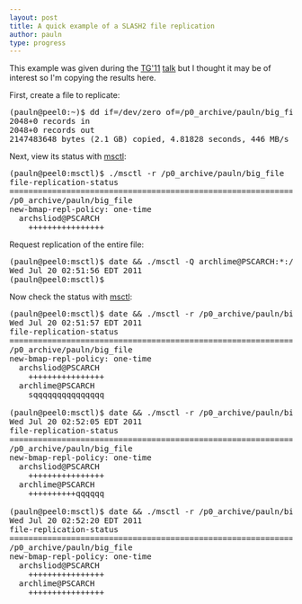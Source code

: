 ```yaml
---
layout: post
title: A quick example of a SLASH2 file replication
author: pauln
type: progress
---
```


This example was given during the <a href="http://teragrid.org/tg11/ ">TG'11</a> <a href="papers/tg_2011_slash2.pdf">talk</a> but I thought it may be of interest so I'm copying the results here.

First, create a file to replicate:
<pre>
(pauln@peel0:~)$ dd if=/dev/zero of=/p0_archive/pauln/big_file count=2k bs=1M
2048+0 records in
2048+0 records out
2147483648 bytes (2.1 GB) copied, 4.81828 seconds, 446 MB/s
</pre>

Next, view its status with <a href="mdoc.pwl?q=msctl;sect=8">msctl</a>:
<pre>
(pauln@peel0:msctl)$ ./msctl -r /p0_archive/pauln/big_file
file-replication-status                                       #valid #bmap %prog
================================================================================
/p0_archive/pauln/big_file
new-bmap-repl-policy: one-time
  archsliod@PSCARCH                                              16    16    100%
    ++++++++++++++++
</pre>

Request replication of the entire file:
<pre>
(pauln@peel0:msctl)$ date && ./msctl -Q archlime@PSCARCH:*:/p0_archive/pauln/big_file
Wed Jul 20 02:51:56 EDT 2011
(pauln@peel0:msctl)$
</pre>

Now check the status with <a href="mdoc.pwl?q=msctl;sect=8">msctl</a>:
<pre>
(pauln@peel0:msctl)$ date && ./msctl -r /p0_archive/pauln/big_file
Wed Jul 20 02:51:57 EDT 2011
file-replication-status                                        #valid #bmap %prog
=================================================================================
/p0_archive/pauln/big_file
new-bmap-repl-policy: one-time
  archsliod@PSCARCH                                                16   16  100%
    ++++++++++++++++
  archlime@PSCARCH                                                  0   16     0%
    sqqqqqqqqqqqqqqq

(pauln@peel0:msctl)$ date && ./msctl -r /p0_archive/pauln/big_file
Wed Jul 20 02:52:05 EDT 2011
file-replication-status                                        #valid #bmap %prog
=================================================================================
/p0_archive/pauln/big_file
new-bmap-repl-policy: one-time
  archsliod@PSCARCH                                                16   16   100%
    ++++++++++++++++
  archlime@PSCARCH                                                 10   16 62.50%
    ++++++++++qqqqqq

(pauln@peel0:msctl)$ date && ./msctl -r /p0_archive/pauln/big_file
Wed Jul 20 02:52:20 EDT 2011
file-replication-status                                        #valid #bmap %prog
=================================================================================
/p0_archive/pauln/big_file
new-bmap-repl-policy: one-time
  archsliod@PSCARCH                                                16   16   100%
    ++++++++++++++++
  archlime@PSCARCH                                                 16   16   100%
    ++++++++++++++++
</pre>









